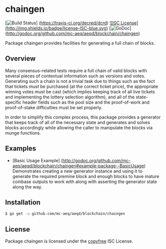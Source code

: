 chaingen
========

[![Build Status](https://travis-ci.org/decred/dcrd.png?branch=master)]
(https://travis-ci.org/decred/dcrd) [![ISC License]
(http://img.shields.io/badge/license-ISC-blue.svg)](http://copyfree.org)
[![GoDoc](https://img.shields.io/badge/godoc-reference-blue.svg)]
(http://godoc.org/github.com/mc-aeq/aeqd/blockchain/chaingen)

Package chaingen provides facilities for generating a full chain of blocks.

## Overview

Many consensus-related tests require a full chain of valid blocks with several
pieces of contextual information such as versions and votes.  Generating such a
chain is not a trivial task due to things such as the fact that tickets must be
purchased (at the correct ticket price), the appropriate winning votes must be
cast (which implies keeping track of all live tickets and implementing the
lottery selection algorithm), and all of the state-specific header fields such
as the pool size and the proof-of-work and proof-of-stake difficulties must be
set properly.

In order to simplify this complex process, this package provides a generator
that keeps track of all of the necessary state and generates and solves blocks
accordingly while allowing the caller to manipulate the blocks via munge
functions.

## Examples

* [Basic Usage Example]
  (http://godoc.org/github.com/mc-aeq/aeqd/blockchain/chaingen#example-package--BasicUsage)  
  Demonstrates creating a new generator instance and using it to generate the
  required premine block and enough blocks to have mature coinbase outputs to
  work with along with asserting the generator state along the way.

## Installation

```bash
$ go get -u github.com/mc-aeq/aeqd/blockchain/chaingen
```

## License

Package chaingen is licensed under the [copyfree](http://copyfree.org) ISC
License.
